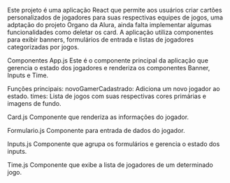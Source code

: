 Este projeto é uma aplicação React que permite aos usuários criar cartões personalizados de jogadores para suas respectivas equipes de jogos, uma adptação do projeto Organo da Alura, ainda falta implementar algumas funcionalidades como deletar os card. A aplicação utiliza componentes para exibir banners, formulários de entrada e listas de jogadores categorizadas por jogos.

Componentes
App.js
Este é o componente principal da aplicação que gerencia o estado dos jogadores e renderiza os componentes Banner, Inputs e Time.

Funções principais:
novoGamerCadastrado: Adiciona um novo jogador ao estado.
times: Lista de jogos com suas respectivas cores primárias e imagens de fundo.

Card.js
Componente que renderiza as informações do jogador.

Formulario.js
Componente para entrada de dados do jogador.

Inputs.js
Componente que agrupa os formulários e gerencia o estado dos inputs.

Time.js
Componente que exibe a lista de jogadores de um determinado jogo.


